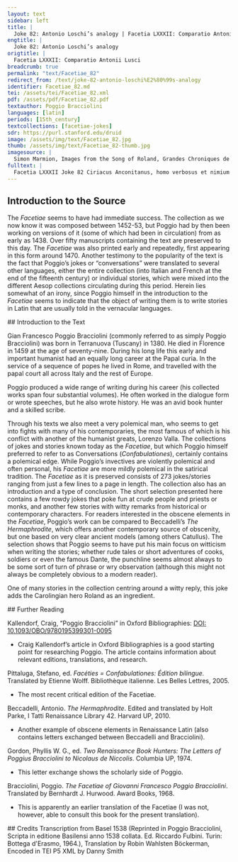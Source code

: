 ```yaml
---
layout: text
sidebar: left
title: |
  Joke 82: Antonio Loschi’s analogy | Facetia LXXXII: Comparatio Antonii Lusci
engtitle: |
  Joke 82: Antonio Loschi’s analogy
origtitle: |
  Facetia LXXXII: Comparatio Antonii Lusci
breadcrumb: true
permalink: "text/Facetiae_82"
redirect_from: /text/joke-82-antonio-loschi%E2%80%99s-analogy
identifier: Facetiae_82.md
tei: /assets/tei/Facetiae_82.xml
pdf: /assets/pdf/Facetiae_82.pdf
textauthor: Poggio Bracciolini
languages: [latin]
periods: [15th_century]
textcollections: [facetiae-jokes]
sdr: https://purl.stanford.edu/druid 
image: /assets/img/text/Facetiae_82.jpg
thumb: /assets/img/text/Facetiae_82-thumb.jpg
imagesource: |
  Simon Marmion, Images from the Song of Roland, Grandes Chroniques de France, St. Petersburg, Ms. Hermitage. fr. 88: (Niederl. Burgund, Mitte 15. Jh., Exemplar Philipps des Guten), folio. 154v [Public Domain]]
fulltext: |
  Facetia LXXXII Joke 82 Ciriacus Anconitanus, homo verbosus et nimium loquax, deplorabat aliquando, astantibus nobis, casum atque eversionem Imperii Romani, Ciriaco d’Ancona, a verbose and far too talkative man, was once lamenting the fall and destruction of the Roman empire, while we were standing nearby. It seemed to cause him great pain. inque ea re vehementius angi videbatur. Tum Antonius Luscus, vir doctissimus, qui in coetu aderat, ridens hominis stultam curam: Then Antonio Loschi, a very learned man who was in our group, laughed at the man’s stupid worry and said: 'Hic persimilis est,' inquit, 'viro Mediolanensi, qui, die festo, cum audisset unum e grege cantorum (qui gesta heroum ad plebem decantant) recitantem mortem Rolandi, qui septingentis iam ferme annis in proelio occubuit, “He is very similar to a man from Milan who on a feast day heard a man from a group of singers (who were singing about the deeds of the heroes to the people) recite the Death of Roland, who had died in battle almost seven-hundred years ago. coepit acriter flere, atque inde, The man started crying bitterly. cum uxor domum reversum maestum ac gementem vidisset, rogassetque quidnam accidisset novi: Later when his wife upon his return saw him sad and mournful, she asked him what had happened. 'Heu! mea uxor,' inquit, 'defunctus sum!' He said: “oh dear wife, I just want to die!” 'Mi vir,' uxor ait, 'quid tibi adversi evenit? The wife said: “dear husband, what misfortune has befallen you? Solare, atque ad cenam veni.' Cheer up and come to dinner!” At ille cum in gemitu perseveraret, neque cibum vellet sumere, tandem instantius maeroris causam percontanti mulieri: But he kept on sighing and refused to eat, and finally the wife demanded to know the reason for his grief and he replied: “Do you know what news I heard today?” An nescis,' respondit, 'quae nova hodie audivi?' 'Quaenam, vir?' uxor inquit. The wife said: “What news, husband?” 'Mortuus est Rolandus, qui solus tuebatur Christianos!' “Roland, the lone protector of all Christians, is dead!” Solata est mulier insulsam maestitiam viri, et vix tandem ad cenam potuit illum perducere. The wife then soothed the husband’s silly grief and could, with some difficulty, make him come to dinner. 
--- 
```

## Introduction to the Source 
<p>The <em>Facetiae</em> seems to have had immediate success. The collection as we now know it was composed between 1452-53, but Poggio had by then been working on versions of it (some of which had been in circulation) from as early as 1438. Over fifty manuscripts containing the text are preserved to this day. The <em>Facetiae</em> was also printed early and repeatedly, first appearing in this form around 1470. Another testimony to the popularity of the text is the fact that Poggio’s jokes or “conversations” were translated to several other languages, either the entire collection (into Italian and French at the end of the fifteenth century) or individual stories, which were mixed into the different Aesop collections circulating during this period. Herein lies somewhat of an irony, since Poggio himself in the introduction to the <em>Facetiae</em> seems to indicate that the object of writing them is to write stories in Latin that are usually told in the vernacular languages.</p>
## Introduction to the Text 
<p>Gian Francesco Poggio Bracciolini (commonly referred to as simply Poggio Bracciolini) was born in Terranuova (Tuscany) in 1380. He died in Florence in 1459 at the age of seventy-nine. During his long life this early and important humanist had an equally long career at the Papal curia. In the service of a sequence of popes he lived in Rome, and travelled with the papal court all across Italy and the rest of Europe.</p> <p>Poggio produced a wide range of writing during his career (his collected works span four substantial volumes). He often worked in the dialogue form or wrote speeches, but he also wrote history. He was an avid book hunter and a skilled scribe.</p> <p>Through his texts we also meet a very polemical man, who seems to get into fights with many of his contemporaries, the most famous of which is his conflict with another of the humanist greats, Lorenzo Valla. The collections of jokes and stories known today as the <em>Facetiae</em>, but which Poggio himself preferred to refer to as Conversations (<em>Confabulationes</em>), certainly contains a polemical edge. While Poggio’s invectives are violently polemical and often personal, his <em>Facetiae</em> are more mildly polemical in the satirical tradition. The <em>Facetiae</em> as it is preserved consists of 273 jokes/stories ranging from just a few lines to a page in length. The collection also has an introduction and a type of conclusion. The short selection presented here contains a few rowdy jokes that poke fun at crude people and priests or monks, and another few stories with witty remarks from historical or contemporary characters. For readers interested in the obscene elements in the <em>Facetiae</em>, Poggio’s work can be compared to Beccadelli’s <em>The</em> <em>Hermaphrodite</em>, which offers another contemporary source of obscenity, but one based on very clear ancient models (among others Catullus). The selection shows that Poggio seems to have put his main focus on witticism when writing the stories; whether rude tales or short adventures of cooks, soldiers or even the famous Dante, the punchline seems almost always to be some sort of turn of phrase or wry observation (although this might not always be completely obvious to a modern reader).</p> <p dir="ltr" id="docs-internal-guid-97bee2a6-7fff-cf41-0753-2aa1f5aa41fe">One of many stories in the collection centring around a witty reply, this joke adds the Carolingian hero Roland as an ingredient. </p>
## Further Reading 
<p>Kallendorf, Craig, “Poggio Bracciolini” in Oxford Bibliographies: <a href="https://www.oxfordbibliographies.com/view/document/obo-9780195399301/obo-9780195399301-0095.xml">DOI: 10.1093/OBO/9780195399301-0095</a></p> <ul> <li>Craig Kallendorf’s article in Oxford Bibliographies is a good starting point for researching Poggio. The article contains information about relevant editions, translations, and research.</li> </ul> <p>Pittaluga, Stefano, ed. <em>Facéties = Confabulationes: Édition bilingue.</em> Translated by Etienne Wolff. Bibliothèque italienne. Les Belles Lettres, 2005.</p> <ul> <li>The most recent critical edition of the Facetiae.</li> </ul> <p>Beccadelli, Antonio. <em>The Hermaphrodite</em>. Edited and translated by Holt Parke, I Tatti Renaissance Library 42. Harvard UP, 2010.</p> <ul> <li>Another example of obscene elements in Renaissance Latin (also contains letters exchanged between Beccadelli and Bracciolini).</li> </ul> <p>Gordon, Phyllis W. G., ed. <em>Two Renaissance Book Hunters: The Letters of Poggius Bracciolini to Nicolaus de Niccolis</em>. Columbia UP, 1974.</p> <ul> <li>This letter exchange shows the scholarly side of Poggio.</li> </ul> <p>Bracciolini, Poggio. <em>The Facetiae of Giovanni Francesco Poggio Bracciolini</em>. Translated by Bernhardt J. Hurwood. Award Books, 1968.</p> <ul> <li>This is apparently an earlier translation of the Facetiae (I was not, however, able to consult this book for the present translation).</li> </ul>
## Credits
Transcription from Basel 1538 (Reprinted in Poggio Bracciolini, Scripta in editione Basilensi anno 1538 collata. Ed. Riccardo Fulbini. Turin: Bottega d'Erasmo, 1964.), Translation by Robin Wahlsten Böckerman, Encoded in TEI P5 XML by Danny Smith
